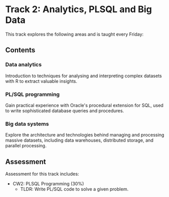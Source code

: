 # Track 2: Analytics, PLSQL and Big Data

This track explores the following areas and is taught every Friday:

## Contents

### Data analytics

Introduction to techniques for analysing and interpreting complex datasets with R to extract valuable insights.

### PL/SQL programming

Gain practical experience with Oracle's procedural extension for SQL, used to write sophisticated database queries and procedures.

### Big data systems

Explore the architecture and technologies behind managing and processing massive datasets, including data warehouses, distributed storage, and parallel processing.

## Assessment

Assessment for this track includes:

- CW2: PLSQL Programming (30%)
  - TLDR: Write PL/SQL code to solve a given problem.